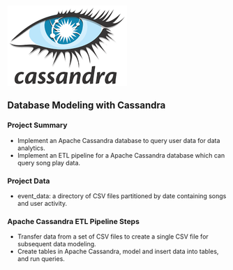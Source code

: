 ![](../png/cassandra.png?raw=true)

## Database Modeling with Cassandra


### Project Summary
* Implement an Apache Cassandra database to query user data for data analytics.
* Implement an ETL pipeline for a Apache Cassandra database which can query song play data.

### Project Data
* event_data: a directory of CSV files partitioned by date containing songs and user activity.

### Apache Cassandra ETL Pipeline Steps
* Transfer data from a set of CSV files to create a single CSV file for subsequent data modeling.
* Create tables in Apache Cassandra, model and insert data into tables, and run queries.
